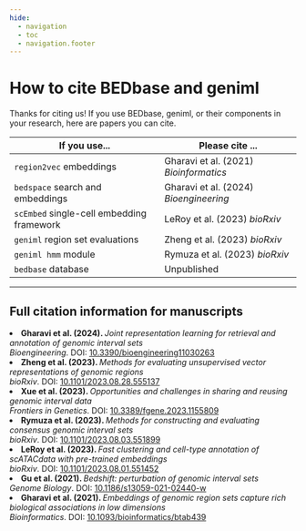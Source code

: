 ```yaml
---
hide:
  - navigation
  - toc
  - navigation.footer
---
```


# How to cite BEDbase and geniml

Thanks for citing us! If you use BEDbase, geniml, or their components in your research, here are papers you can cite.

| If you use... | Please cite ... |
|---------------|-----------------|
| `region2vec` embeddings | Gharavi et al. (2021) *Bioinformatics* |
| `bedspace` search and embeddings | Gharavi et al. (2024) *Bioengineering* |
| `scEmbed` single-cell embedding framework | LeRoy et al. (2023) *bioRxiv* |
| `geniml` region set evaluations | Zheng et al. (2023) *bioRxiv* |
| `geniml hmm` module | Rymuza et al. (2023) *bioRxiv* |
| `bedbase` database | Unpublished |



---

## Full citation information for manuscripts 

<li><b>Gharavi et al. (2024). </b><i>Joint representation learning for retrieval and annotation of genomic interval sets</i> 
<br><i>Bioengineering</i>.  <span class="doi">DOI: <a href="http://dx.doi.org/10.3390/bioengineering11030263">10.3390/bioengineering11030263</a></span></li>
<li><b>Zheng et al. (2023). </b><i>Methods for evaluating unsupervised vector representations of genomic regions</i> 
<br><i>bioRxiv</i>.  <span class="doi">DOI: <a href="http://dx.doi.org/10.1101/2023.08.28.555137">10.1101/2023.08.28.555137</a></span></li>
<li><b>Xue et al. (2023). </b><i>Opportunities and challenges in sharing and reusing genomic interval data</i> 
<br><i>Frontiers in Genetics</i>.  <span class="doi">DOI: <a href="http://dx.doi.org/10.3389/fgene.2023.1155809">10.3389/fgene.2023.1155809</a></span></li>
<li><b>Rymuza et al. (2023). </b><i>Methods for constructing and evaluating consensus genomic interval sets</i> 
<br><i>bioRxiv</i>.  <span class="doi">DOI: <a href="http://dx.doi.org/10.1101/2023.08.03.551899">10.1101/2023.08.03.551899</a></span></li>
<li><b>LeRoy et al. (2023). </b><i>Fast clustering and cell-type annotation of scATACdata with pre-trained embeddings</i> 
<br><i>bioRxiv</i>.  <span class="doi">DOI: <a href="http://dx.doi.org/10.1101/2023.08.01.551452">10.1101/2023.08.01.551452</a></span></li>
<li><b>Gu et al. (2021). </b><i>Bedshift: perturbation of genomic interval sets</i> 
<br><i>Genome Biology</i>.  <span class="doi">DOI: <a href="http://dx.doi.org/10.1186/s13059-021-02440-w">10.1186/s13059-021-02440-w</a></span></li>
<li><b>Gharavi et al. (2021). </b><i>Embeddings of genomic region sets capture rich biological associations in low dimensions</i> 
<br><i>Bioinformatics</i>.  <span class="doi">DOI: <a href="http://dx.doi.org/10.1093/bioinformatics/btab439">10.1093/bioinformatics/btab439</a></span></li>